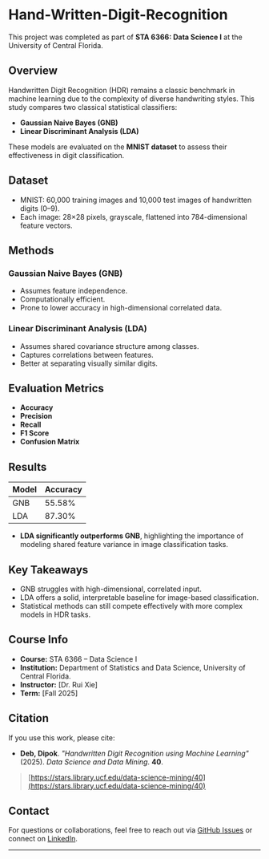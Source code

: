 # Hand-Written-Digit-Recognition

This project was completed as part of **STA 6366: Data Science I** at the University of Central Florida.

## Overview

Handwritten Digit Recognition (HDR) remains a classic benchmark in machine learning due to the complexity of diverse handwriting styles. This study compares two classical statistical classifiers:

- **Gaussian Naive Bayes (GNB)**
- **Linear Discriminant Analysis (LDA)**

These models are evaluated on the **MNIST dataset** to assess their effectiveness in digit classification.

## Dataset

- MNIST: 60,000 training images and 10,000 test images of handwritten digits (0–9).
- Each image: 28×28 pixels, grayscale, flattened into 784-dimensional feature vectors.

## Methods

### Gaussian Naive Bayes (GNB)
- Assumes feature independence.
- Computationally efficient.
- Prone to lower accuracy in high-dimensional correlated data.

### Linear Discriminant Analysis (LDA)
- Assumes shared covariance structure among classes.
- Captures correlations between features.
- Better at separating visually similar digits.

## Evaluation Metrics
- **Accuracy**
- **Precision**
- **Recall**
- **F1 Score**
- **Confusion Matrix**

## Results

| Model | Accuracy |
|-------|----------|
| GNB   | 55.58%   |
| LDA   | 87.30%   |

- **LDA significantly outperforms GNB**, highlighting the importance of modeling shared feature variance in image classification tasks.


## Key Takeaways

- GNB struggles with high-dimensional, correlated input.
- LDA offers a solid, interpretable baseline for image-based classification.
- Statistical methods can still compete effectively with more complex models in HDR tasks.

## Course Info

- **Course:** STA 6366 – Data Science I  
- **Institution:** Department of Statistics and Data Science, University of Central Florida.  
- **Instructor:** [Dr. Rui Xie]  
- **Term:** [Fall 2025]

## Citation

If you use this work, please cite:

- **Deb, Dipok**. *"Handwritten Digit Recognition using Machine Learning"* (2025). *Data Science and Data Mining*. **40**.  
> [https://stars.library.ucf.edu/data-science-mining/40](https://stars.library.ucf.edu/data-science-mining/40)


## Contact

For questions or collaborations, feel free to reach out via [GitHub Issues](https://github.com/Dipok009/Hand-Written-Digit-Recognition) or connect on [LinkedIn](https://www.linkedin.com/in/dipok-deb/).

---



